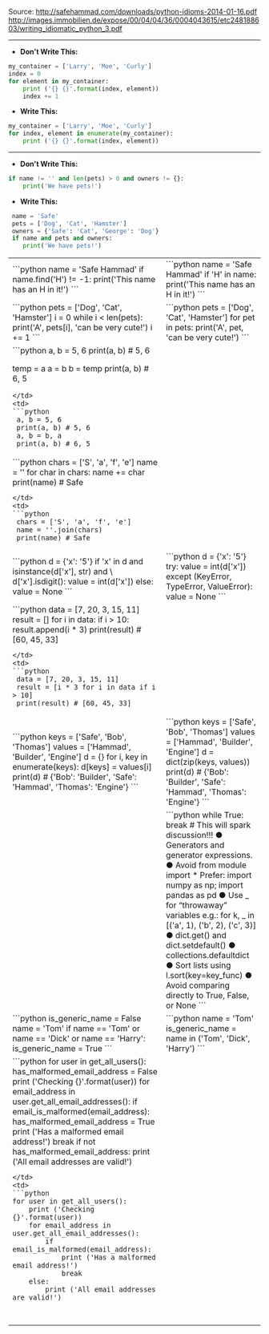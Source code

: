 Source: http://safehammad.com/downloads/python-idioms-2014-01-16.pdf
http://images.immobilien.de/expose/00/04/04/36/0004043615/etc248188603/writing_idiomatic_python_3.pdf

-----------------
* **Don't Write This:**
```python 
my_container = ['Larry', 'Moe', 'Curly']
index = 0
for element in my_container:
    print ('{} {}'.format(index, element))
    index += 1
```
* **Write This:**
```python
my_container = ['Larry', 'Moe', 'Curly']
for index, element in enumerate(my_container):
    print ('{} {}'.format(index, element))
```
--------------
* **Don't Write This:**
```python
if name != '' and len(pets) > 0 and owners != {}:
    print('We have pets!')

```
* **Write This:**
```python
 name = 'Safe'
 pets = ['Dog', 'Cat', 'Hamster']
 owners = {'Safe': 'Cat', 'George': 'Dog'}
 if name and pets and owners:
    print('We have pets!')
```
<table>
<tr> 
<td>
```python
 name = 'Safe Hammad'
 if name.find('H') != -1:
    print('This name has an H in it!')
```
</td>
<td> 
```python
 name = 'Safe Hammad'
 if 'H' in name:
    print('This name has an H in it!')
```
</td>
</tr>
<tr>
<td>
```python
 pets = ['Dog', 'Cat', 'Hamster']
 i = 0
 while i < len(pets):
    print('A', pets[i], 'can be very cute!')
    i += 1
```
</td>
<td>
```python
 pets = ['Dog', 'Cat', 'Hamster']
 for pet in pets:
    print('A', pet, 'can be very cute!')
```
</td>
</tr>
<tr>
<td>
```python
 a, b = 5, 6
 print(a, b) # 5, 6

 temp = a
 a = b
 b = temp
 print(a, b) # 6, 5

```
</td>
<td>
```python
 a, b = 5, 6
 print(a, b) # 5, 6
 a, b = b, a
 print(a, b) # 6, 5

```
</td>
</tr>
<tr>
<td>
```python
 chars = ['S', 'a', 'f', 'e']
 name = ''
 for char in chars:
    name += char
    print(name) # Safe

```
</td>
<td>
```python
 chars = ['S', 'a', 'f', 'e']
 name = ''.join(chars)
 print(name) # Safe

```
</td>
</tr>
<tr>
<td>
```python
 d = {'x': '5'}
 if 'x' in d and isinstance(d['x'], str) and \
 d['x'].isdigit():
    value = int(d['x'])
 else:
    value = None
```
</td>
<td>
```python
 d = {'x': '5'}
 try:
    value = int(d['x'])
 except (KeyError, TypeError, ValueError):
    value = None
```
</td>
</tr>
<tr>
<td>
```python
 data = [7, 20, 3, 15, 11]
 result = []
 for i in data:
    if i > 10:
        result.append(i * 3)
 print(result) # [60, 45, 33]

```
</td>
<td>
```python
 data = [7, 20, 3, 15, 11]
 result = [i * 3 for i in data if i > 10]
 print(result) # [60, 45, 33]

```
</td>
</tr>
<tr>
<td>
```python
 keys = ['Safe', 'Bob', 'Thomas']
 values = ['Hammad', 'Builder', 'Engine']
 d = {}
 for i, key in enumerate(keys):
    d[keys] = values[i]
 print(d) # {'Bob': 'Builder',
            'Safe': 'Hammad',
            'Thomas': 'Engine'}
```
</td>
<td>
```python
 keys = ['Safe', 'Bob', 'Thomas']
 values = ['Hammad', 'Builder', 'Engine']
 d = dict(zip(keys, values))
 print(d) # {'Bob': 'Builder',
            'Safe': 'Hammad',
            'Thomas': 'Engine'}
```
</td>
</tr>
<tr>
<td>

</td>
<td>
```python
 while True:
 break # This will spark discussion!!!
● Generators and generator expressions.
● Avoid from module import *
Prefer: import numpy as np; import pandas as pd
● Use _ for “throwaway” variables e.g.:
for k, _ in [('a', 1), ('b', 2), ('c', 3)]
● dict.get() and dict.setdefault()
● collections.defaultdict
● Sort lists using l.sort(key=key_func)
● Avoid comparing directly to True, False, or None
```
</td>
</tr>
<tr>
<td>
```python
is_generic_name = False
name = 'Tom'
if name == 'Tom' or name == 'Dick' or name == 'Harry':
    is_generic_name = True
```
</td>
<td>
```python
name = 'Tom'
is_generic_name = name in ('Tom', 'Dick', 'Harry')
```
</td>
</tr>
<tr>
<td>
```python
for user in get_all_users():
    has_malformed_email_address = False
    print ('Checking {}'.format(user))
    for email_address in user.get_all_email_addresses():
        if email_is_malformed(email_address):
            has_malformed_email_address = True
            print ('Has a malformed email address!')
            break
    if not has_malformed_email_address:
        print ('All email addresses are valid!')

```
</td>
<td>
```python
for user in get_all_users():
    print ('Checking {}'.format(user))
    for email_address in user.get_all_email_addresses():
        if email_is_malformed(email_address):
            print ('Has a malformed email address!')
            break
    else:
        print ('All email addresses are valid!')
```
</td>
</tr>
<tr>
<td>

</td>
<td>

</td>
</tr>
<tr>
<td>

</td>
<td>

</td>
</tr>
<tr>
<td>

</td>
<td>

</td>
</tr>
<tr>
<td>

</td>
<td>

</td>
</tr>
<tr>
<td>

</td>
<td>

</td>
</tr>
</tbody>
</table>



